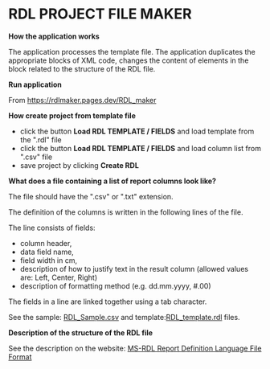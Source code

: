 # RDL PROJECT FILE MAKER

**How the application works**

The application processes the template file. The application duplicates the appropriate blocks of XML code, changes the content of elements in the block related to the structure of the RDL file.

**Run application**

From https://rdlmaker.pages.dev/RDL_maker

**How create project from template file**

- click the button **Load RDL TEMPLATE / FIELDS** and load template from the ".rdl" file
- click the button **Load RDL TEMPLATE / FIELDS** and load column list from ".csv" file 
- save project by clicking **Create RDL**

**What does a file containing a list of report columns look like?**

The file should have the ".csv" or ".txt" extension.

The definition of the columns is written in the following lines of the file.

The line consists of fields:
- column header,
- data field name,
- field width in cm,
- description of how to justify text in the result column (allowed values are: Left, Center, Right)
- description of formatting method (e.g. dd.mm.yyyy, #.00)

The fields in a line are linked together using a tab character.

See the sample:  [RDL_Sample.csv](https://github.com/Jacek-Kaleta/RDL_maker/blob/main/RDL_Sample.csv)  and  template:[RDL_template.rdl](https://github.com/Jacek-Kaleta/RDL_maker/blob/main/RDL_Template.rdl) files.

**Description of the structure of the RDL file**

See the description on the website: [MS-RDL Report Definition Language File Format](https://learn.microsoft.com/en-us/openspecs/sql_server_protocols/ms-rdl/53287204-7cd0-4bc9-a5cd-d42a5925dca1)
